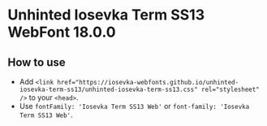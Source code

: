 # Unhinted Iosevka Term SS13 WebFont 18.0.0

## How to use

- Add `<link href="https://iosevka-webfonts.github.io/unhinted-iosevka-term-ss13/unhinted-iosevka-term-ss13.css" rel="stylesheet" />` to your `<head>`.
- Use `fontFamily: 'Iosevka Term SS13 Web'` or `font-family: 'Iosevka Term SS13 Web'`.
